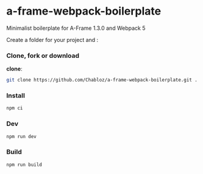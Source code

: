 # a-frame-webpack-boilerplate
Minimalist boilerplate for A-Frame 1.3.0 and Webpack 5

Create a folder for your project and :

### Clone, fork or download
**clone**:
```sh
git clone https://github.com/Chabloz/a-frame-webpack-boilerplate.git .
```
### Install
```sh
npm ci
```
### Dev
```sh
npm run dev
```
### Build
```sh
npm run build
```
